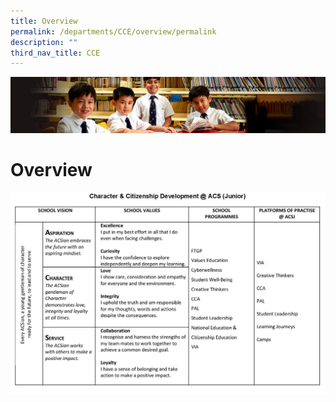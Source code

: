 ```yaml
---
title: Overview
permalink: /departments/CCE/overview/permalink
description: ""
third_nav_title: CCE
---
```

![](/images/Sub-banner1.jpg)

Overview
========
![](/images/CCE_Overview_2020.jpeg)